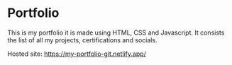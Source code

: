 # Portfolio
This is my portfolio it is made using HTML, CSS and Javascript. It consists the list of all my projects, certifications and socials.

Hosted site: https://my-portfolio-git.netlify.app/ 
